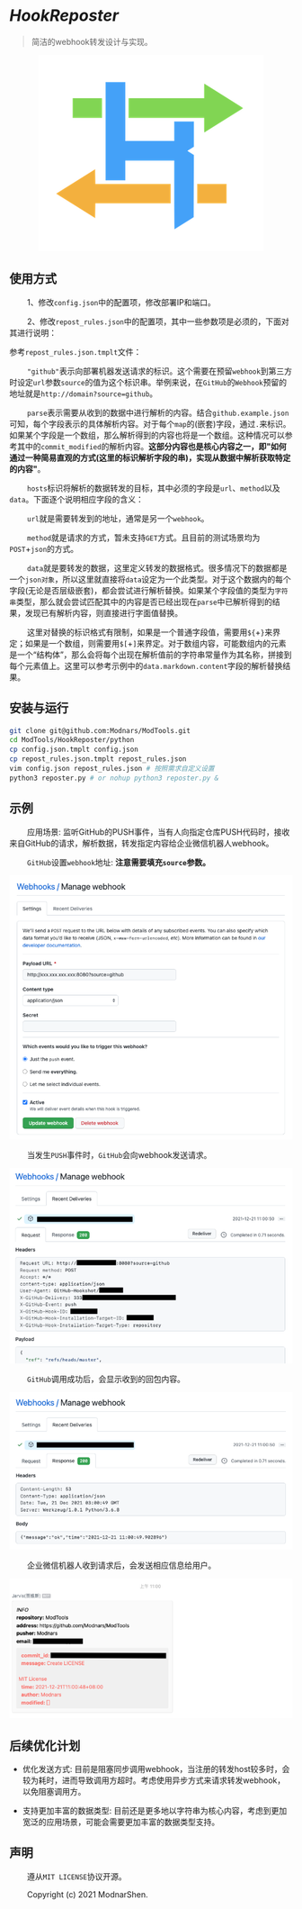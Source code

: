 # _HookReposter_

> 简洁的webhook转发设计与实现。

<div align="center">
    <img src="./.res/hookreposter.icon.png" />
</div>

## 使用方式

&#160; &#160; &#160; &#160; 1、修改`config.json`中的配置项，修改部署IP和端口。

&#160; &#160; &#160; &#160; 2、修改`repost_rules.json`中的配置项，其中一些参数项是必须的，下面对其进行说明：

参考`repost_rules.json.tmplt`文件：

&#160; &#160; &#160; &#160; `"github"`表示向部署机器发送请求的标识。这个需要在预留`webhook`到第三方时设定`url`参数`source`的值为这个标识串。举例来说，在`GitHub`的`Webhook`预留的地址就是`http://domain?source=github`。

&#160; &#160; &#160; &#160; `parse`表示需要从收到的数据中进行解析的内容。结合`github.example.json`可知，每个字段表示的具体解析内容。对于每个`map`的(嵌套)字段，通过`.`来标识。如果某个字段是一个数组，那么解析得到的内容也将是一个数组。这种情况可以参考其中的`commit_modified`的解析内容。**这部分内容也是核心内容之一，即"如何通过一种简易直观的方式(这里的标识解析字段的串)，实现从数据中解析获取特定的内容"**。

&#160; &#160; &#160; &#160; `hosts`标识将解析的数据转发的目标，其中必须的字段是`url`、`method`以及`data`。下面逐个说明相应字段的含义：

&#160; &#160; &#160; &#160; `url`就是需要转发到的地址，通常是另一个`webhook`。

&#160; &#160; &#160; &#160; `method`就是请求的方式，暂未支持`GET`方式。且目前的测试场景均为`POST`+`json`的方式。

&#160; &#160; &#160; &#160; `data`就是要转发的数据，这里定义转发的数据格式。很多情况下的数据都是一个`json对象`，所以这里就直接将`data`设定为一个此类型。对于这个数据内的每个字段(无论是否层级嵌套)，都会尝试进行解析替换。如果某个字段值的类型为`字符串`类型，那么就会尝试匹配其中的内容是否已经出现在`parse`中已解析得到的结果，发现已有解析内容，则直接进行字面值替换。

&#160; &#160; &#160; &#160; 这里对替换的标识格式有限制，如果是一个普通字段值，需要用`${`+`}`来界定；如果是一个数组，则需要用`$[`+`]`来界定。对于数组内容，可能数组内的元素是一个“结构体”，那么会将每个出现在解析值前的字符串常量作为其名称，拼接到每个元素值上。这里可以参考示例中的`data.markdown.content`字段的解析替换结果。

## 安装与运行

```bash
git clone git@github.com:Modnars/ModTools.git
cd ModTools/HookReposter/python
cp config.json.tmplt config.json
cp repost_rules.json.tmplt repost_rules.json
vim config.json repost_rules.json # 按照需求自定义设置
python3 reposter.py # or nohup python3 reposter.py &
```

## 示例

&#160; &#160; &#160; &#160; 应用场景: 监听GitHub的PUSH事件，当有人向指定仓库PUSH代码时，接收来自GitHub的请求，解析数据，转发指定内容给企业微信机器人webhook。

&#160; &#160; &#160; &#160; `GitHub`设置`webhook`地址: **注意需要填充`source`参数。**

![Set webhook for GitHub.](./.res/github.webhook.setting.png)

&#160; &#160; &#160; &#160; 当发生`PUSH`事件时，`GitHub`会向webhook发送请求。

![GitHub send data to webhook.](./.res/github.webhook.request.png)

&#160; &#160; &#160; &#160; `GitHub`调用成功后，会显示收到的回包内容。

![Recv response after call webhook.](./.res/github.webhook.response.png)

&#160; &#160; &#160; &#160; 企业微信机器人收到请求后，会发送相应信息给用户。

![Wework bot send message to user when recv webhook call.](./.res/wework.bot.png)

## 后续优化计划

- 优化发送方式: 目前是阻塞同步调用webhook，当注册的转发host较多时，会较为耗时，进而导致调用方超时。考虑使用异步方式来请求转发webhook，以免阻塞调用方。

- 支持更加丰富的数据类型: 目前还是更多地以字符串为核心内容，考虑到更加宽泛的应用场景，可能会需要更加丰富的数据类型支持。

## 声明

&#160; &#160; &#160; &#160; 遵从`MIT LICENSE`协议开源。

&#160; &#160; &#160; &#160; Copyright (c) 2021 ModnarShen.


